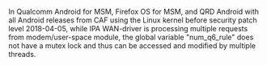 In Qualcomm Android for MSM, Firefox OS for MSM, and QRD Android with all Android releases from CAF using the Linux kernel before security patch level 2018-04-05, while IPA WAN-driver is processing multiple requests from modem/user-space module, the global variable "num_q6_rule" does not have a mutex lock and thus can be accessed and modified by multiple threads.